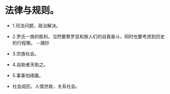# 法律与规则。

- 1.司法问题，政治解决。

- 2.罗氏一族的胜利，当然要靠罗显和族人们的自我奋斗，同时也要考虑到历史的行程哪。 --摘抄

- 3.宗族社会。

- 4.自助者天助之。

- 5.事事怕琢磨。

- 社会阅历，人情世故，关系社会。
